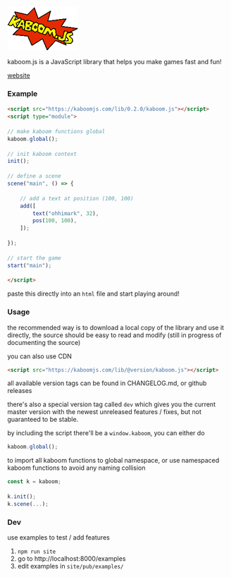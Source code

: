 ![logo](misc/kaboom.png)

kaboom.js is a JavaScript library that helps you make games fast and fun!

[website](https://kaboomjs.com/)

### Example

```html
<script src="https://kaboomjs.com/lib/0.2.0/kaboom.js"></script>
<script type="module">

// make kaboom functions global
kaboom.global();

// init kaboom context
init();

// define a scene
scene("main", () => {

	// add a text at position (100, 100)
	add([
		text("ohhimark", 32),
		pos(100, 100),
	]);

});

// start the game
start("main");

</script>
```

paste this directly into an `html` file and start playing around!

### Usage

the recommended way is to download a local copy of the library and use it directly, the source should be easy to read and modify (still in progress of documenting the source)

you can also use CDN

```html
<script src="https://kaboomjs.com/lib/@version/kaboom.js"></script>
```

all available version tags can be found in CHANGELOG.md, or github releases

there's also a special version tag called `dev` which gives you the current master version with the newest unreleased features / fixes, but not guaranteed to be stable.

by including the script there'll be a `window.kaboom`, you can either do

```js
kaboom.global();
```

to import all kaboom functions to global namespace, or use namespaced kaboom functions to avoid any naming collision

```js
const k = kaboom;

k.init();
k.scene(...);
```

### Dev

use examples to test / add features

1. `npm run site`
1. go to http://localhost:8000/examples
1. edit examples in `site/pub/examples/`
